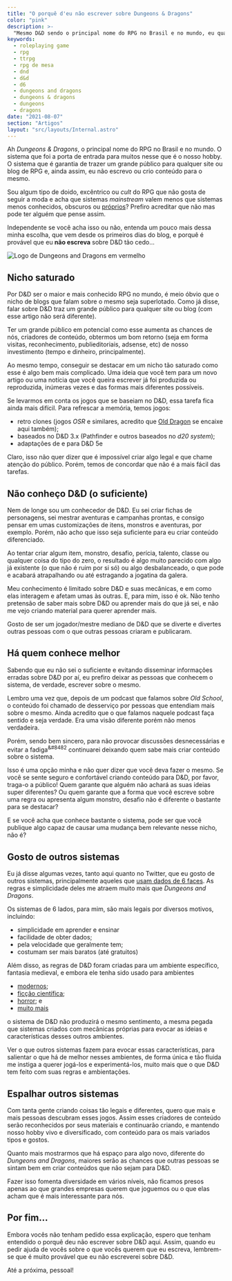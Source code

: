 ```yaml
---
title: "O porquê d'eu não escrever sobre Dungeons & Dragons"
color: "pink"
description: >-
  "Mesmo D&D sendo o principal nome do RPG no Brasil e no mundo, eu quase não escrevo sobre o mesmo ou sequer gosto de comentar sobre ele. Mas você sabe o porquê disso?"
keywords:
  - roleplaying game
  - rpg
  - ttrpg
  - rpg de mesa
  - dnd
  - d&d
  - d6
  - dungeons and dragons
  - dungeons & dragons
  - dungeons
  - dragons
date: "2021-08-07"
section: "Artigos"
layout: "src/layouts/Internal.astro"
---
```


Ah _Dungeons & Dragons_, o principal nome do RPG no Brasil e no mundo. O sistema que foi a porta de entrada para muitos nesse que é o nosso hobby. O sistema que é garantia de trazer um grande público para qualquer site ou blog de RPG e, ainda assim, eu não escrevo ou crio conteúdo para o mesmo.

Sou algum tipo de doido, excêntrico ou _cult_ do RPG que não gosta de seguir a moda e acha que sistemas _mainstream_ valem menos que sistemas menos conhecidos, obscuros ou [próprios](/alter-ego)? Prefiro acreditar que não mas pode ter alguém que pense assim.

Independente se você acha isso ou não, entenda um pouco mais dessa minha escolha, que vem desde os primeiros dias do blog, e porquê é provável que eu **não escreva** sobre D&D tão cedo...

![Logo de Dungeons and Dragons em vermelho](https://res.cloudinary.com/erickpatrick/image/upload/v1628363394/rpgdm/dungeons-and-dragons-logo-16-x-9.jpg)

## Nicho saturado

Por D&D ser o maior e mais conhecido RPG no mundo, é meio óbvio que o nicho de blogs que falam sobre o mesmo seja superlotado. Como já disse, falar sobre D&D traz um grande público para qualquer site ou blog (com esse artigo não será diferente).

Ter um grande público em potencial como esse aumenta as chances de nós, criadores de conteúdo, obtermos um bom retorno (seja em forma visitas, reconhecimento, publieditoriais, adsense, etc) de nosso investimento (tempo e dinheiro, principalmente).

Ao mesmo tempo, conseguir se destacar em um nicho tão saturado como esse é algo bem mais complicado. Uma ideia que você tem para um novo artigo ou uma notícia que você queira escrever já foi produzida ou reproduzida, inúmeras vezes e das formas mais diferentes possíveis.

Se levarmos em conta os jogos que se baseiam no D&D, essa tarefa fica ainda mais difícil. Para refrescar a memória, temos jogos:

- retro clones (jogos _OSR_ e similares, acredito que [Old Dragon](https://www.burobrasil.com/produtos/old-dragon/) se encaixe aqui também);
- baseados no D&D 3.x (Pathfinder e outros baseados no _d20 system_);
- adaptações de e para D&D 5e

Claro, isso não quer dizer que é impossível criar algo legal e que chame atenção do público. Porém, temos de concordar que não é a mais fácil das tarefas.

## Não conheço D&D (o suficiente)

Nem de longe sou um conhecedor de D&D. Eu sei criar fichas de personagens, sei mestrar aventuras e campanhas prontas, e consigo pensar em umas customizações de itens, monstros e aventuras, por exemplo. Porém, não acho que isso seja suficiente para eu criar conteúdo diferenciado.

Ao tentar criar algum item, monstro, desafio, perícia, talento, classe ou qualquer coisa do tipo do zero, o resultado é algo muito parecido com algo já existente (o que não é ruim por si só) ou algo desbalanceado, o que pode e acabará atrapalhando ou até estragando a jogatina da galera.

Meu conhecimento é limitado sobre D&D e suas mecânicas, e em como elas interagem e afetam umas às outras. E, para mim, isso é ok. Não tenho pretensão de saber mais sobre D&D ou aprender mais do que já sei, e não me vejo criando material para querer aprender mais.

Gosto de ser um jogador/mestre mediano de D&D que se diverte e divertes outras pessoas com o que outras pessoas criaram e publicaram.

## Há quem conhece melhor

Sabendo que eu não sei o suficiente e evitando disseminar informações erradas sobre D&D por aí, eu prefiro deixar as pessoas que conhecem o sistema, de verdade, escrever sobre o mesmo.

Lembro uma vez que, depois de um podcast que falamos sobre _Old School_, o conteúdo foi chamado de desserviço por pessoas que entendiam mais sobre o mesmo. Ainda acredito que o que falamos naquele podcast faça sentido e seja verdade. Era uma visão diferente porém não menos verdadeira.

Porém, sendo bem sincero, para não provocar discussões desnecessárias e evitar a fadiga<sup>&#8482</sup> continuarei deixando quem sabe mais criar conteúdo sobre o sistema.

Isso é uma opção minha e não quer dizer que você deva fazer o mesmo. Se você se sente seguro e confortável criando conteúdo para D&D, por favor, traga-o a público! Quem garante que alguém não achará as suas ideias super diferentes? Ou quem garante que a forma que você escreve sobre uma regra ou apresenta algum monstro, desafio não é diferente o bastante para se destacar?

E se você acha que conhece bastante o sistema, pode ser que você publique algo capaz de causar uma mudança bem relevante nesse nicho, não é?

## Gosto de outros sistemas

Eu já disse algumas vezes, tanto aqui quanto no Twitter, que eu gosto de outros sistemas, principalmente aqueles que [usam dados de 6 faces](artigos/2021/02/sistema-tinyd6). As regras e simplicidade deles me atraem muito mais que _Dungeons and Dragons_.

Os sistemas de 6 lados, para mim, são mais legais por diversos motivos, incluindo:

- simplicidade em aprender e ensinar
- facilidade de obter dados;
- pela velocidade que geralmente tem;
- costumam ser mais baratos (até gratuitos)

Além disso, as regras de D&D foram criadas para um ambiente específico, fantasia medieval, e embora ele tenha sido usado para ambientes

- [modernos](https://www.drivethrurpg.com/product/332115/The-Spy-Game-Core-Rulebook?affiliate_id=2024265);
- [ficção científica](https://www.drivethrurpg.com/product/258667/Dark-Matter??affiliate_id=2024265);
- [horror](https://preview.drivethrurpg.com/en/product/286002/sandy-petersen-s-cthulhu-mythos-for-5e?affiliate_id=2024265); e
- [muito mais](https://www.drivethrurpg.com/browse.php?src=fid2140&filters=0_2140_45326_44499_0&affiliate_id=2024265)

o sistema de D&D não produzirá o mesmo sentimento, a mesma pegada que sistemas criados com mecânicas próprias para evocar as ideias e características desses outros ambientes.

Ver o que outros sistemas fazem para evocar essas características, para salientar o que há de melhor nesses ambientes, de forma única e tão fluida me instiga a querer jogá-los e experimentá-los, muito mais que o que D&D tem feito com suas regras e ambientações.

## Espalhar outros sistemas

Com tanta gente criando coisas tão legais e diferentes, quero que mais e mais pessoas descubram esses jogos. Assim esses criadores de conteúdo serão reconhecidos por seus materiais e continuarão criando, e mantendo nosso hobby vivo e diversificado, com conteúdo para os mais variados tipos e gostos.

Quanto mais mostrarmos que há espaço para algo novo, diferente do _Dungeons and Dragons_, maiores serão as chances que outras pessoas se sintam bem em criar conteúdos que não sejam para D&D.

Fazer isso fomenta diversidade em vários níveis, não ficamos presos apenas ao que grandes empresas querem que joguemos ou o que elas acham que é mais interessante para nós.

## Por fim...

Embora vocês não tenham pedido essa explicação, espero que tenham entendido o porquê deu não escrever sobre D&D aqui. Assim, quando eu pedir ajuda de vocês sobre o que vocês querem que eu escreva, lembrem-se que é muito provável que eu não escreverei sobre D&D.

Até a próxima, pessoal!
